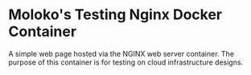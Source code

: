 # Moloko's Testing Nginx Docker Container

A simple web page hosted via the NGINX web server container. The purpose of this container is for testing on cloud infrastructure designs. 
